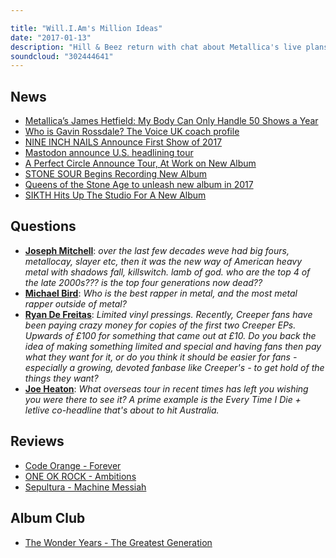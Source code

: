 ```yaml
---

title: "Will.I.Am's Million Ideas"
date: "2017-01-13"
description: "Hill & Beez return with chat about Metallica's live plans, the pros and cons of Bush's Gavin Rossdale on The Voice, there are reviews on the new albums from Code Orange, One OK Rock and Sepultura and our Album Club comes on The Wonder Years' The Greatest Generation."
soundcloud: "302444641"
---
```


## News

* [Metallica’s James Hetfield: My Body Can Only Handle 50 Shows a Year](http://loudwire.com/metallica-james-hetfield-body-handle-50-shows-year/)
* [Who is Gavin Rossdale? The Voice UK coach profile](http://www.radiotimes.com/news/2017-01-15/who-is-gavin-rossdale-the-voice-uk-coach-profile)
* [NINE INCH NAILS Announce First Show of 2017](http://www.metalinjection.net/latest-news/nine-inch-nails-announce-first-show-of-2017-and-its-headlining-a-festival-in-nyc)
* [Mastodon announce U.S. headlining tour](http://www.altpress.com/news/entry/mastodon_announce_u.s._headlining_tour_with_eagles_of_death_metal_and_russi)
* [A Perfect Circle Announce Tour, At Work on New Album](http://pitchfork.com/news/70493-a-perfect-circle-announce-tour-at-work-on-new-album/)
* [STONE SOUR Begins Recording New Album](http://www.blabbermouth.net/news/stone-sour-begins-recording-new-album/)
* [Queens of the Stone Age to unleash new album in 2017](http://consequenceofsound.net/2017/01/queens-of-the-stone-age-to-unleash-new-album-in-2017/)
* [SIKTH Hits Up The Studio For A New Album](http://www.metalinjection.net/av/sikth-hits-up-the-studio-for-a-new-album)

## Questions

* **[Joseph Mitchell](https://www.facebook.com/thatsnotmetalpodcast/photos/a.1814755825417620.1073741828.1814737015419501/2032520770307790/?type=3&comment_id=2032720770287790&comment_tracking=%7B%22tn%22%3A%22R9%22%7D)**: _over the last few decades weve had big fours, metallocay, slayer etc, then it was the new way of American heavy metal with shadows fall, killswitch. lamb of god. who are the top 4 of the late 2000s??? is the top four generations now dead??_
* **[Michael Bird](https://www.facebook.com/thatsnotmetalpodcast/photos/a.1814755825417620.1073741828.1814737015419501/2032520770307790/?type=3&comment_id=2032655596960974&comment_tracking=%7B%22tn%22%3A%22R9%22%7D)**: _Who is the best rapper in metal, and the most metal rapper outside of metal?_
* **[Ryan De Freitas](https://www.facebook.com/thatsnotmetalpodcast/photos/a.1814755825417620.1073741828.1814737015419501/2032520770307790/?type=3&comment_id=2033211126905421&comment_tracking=%7B%22tn%22%3A%22R9%22%7D)**: _Limited vinyl pressings. Recently, Creeper fans have been paying crazy money for copies of the first two Creeper EPs. Upwards of £100 for something that came out at £10. Do you back the idea of making something limited and special and having fans then pay what they want for it, or do you think it should be easier for fans - especially a growing, devoted fanbase like Creeper's - to get hold of the things they want?_
* **[Joe Heaton](https://www.facebook.com/thatsnotmetalpodcast/photos/a.1814755825417620.1073741828.1814737015419501/2032520770307790/?type=3&comment_id=2032526213640579&comment_tracking=%7B%22tn%22%3A%22R9%22%7D)**: _What overseas tour in recent times has left you wishing you were there to see it? A prime example is the Every Time I Die + letlive co-headline that's about to hit Australia._

## Reviews

* [Code Orange - Forever](https://itunes.apple.com/gb/album/forever/id1168090912)
* [ONE OK ROCK - Ambitions](https://itunes.apple.com/gb/album/ambitions/id1176157333)
* [Sepultura - Machine Messiah](https://itunes.apple.com/gb/album/machine-messiah/id1171375324)

## Album Club

* [The Wonder Years - The Greatest Generation](https://itunes.apple.com/gb/album/the-greatest-generation/id626543616)
